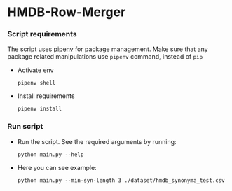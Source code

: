 # HMDB-Row-Merger

### Script requirements
The script uses [pipenv](https://pipenv.pypa.io/en/latest/) for package management. Make sure that any package related manipulations use `pipenv` command, instead of `pip`

- Activate env

  ```shell
  pipenv shell
  ```

- Install requirements

  ```shell
  pipenv install
  ```

### Run script

- Run the script. See the required arguments by running:

  ```shell
  python main.py --help
  ```

- Here you can see example:

  ```shell
  python main.py --min-syn-length 3 ./dataset/hmdb_synonyma_test.csv
  ```
